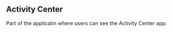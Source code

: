 Activity Center
---------------

Part of the applicatin where users can see the Activity Center app.
